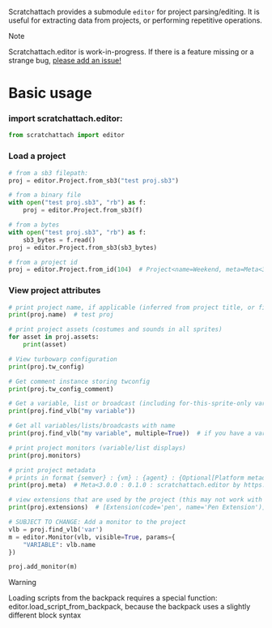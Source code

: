 Scratchattach provides a submodule `editor` for project parsing/editing. It is useful for extracting data from projects, or performing repetitive operations.

> [!NOTE]
> Scratchattach.editor is work-in-progress. If there is a feature missing or a strange bug, [please add an issue!](https://github.com/TimMcCool/scratchattach/issues)

# Basic usage

### import scratchattach.editor:
```py
from scratchattach import editor
```

### Load a project
```py
# from a sb3 filepath:
proj = editor.Project.from_sb3("test proj.sb3")

# from a binary file
with open("test proj.sb3", "rb") as f: 
    proj = editor.Project.from_sb3(f)

# from a bytes
with open("test proj.sb3", "rb") as f:
    sb3_bytes = f.read()
proj = editor.Project.from_sb3(sb3_bytes)

# from a project id
proj = editor.Project.from_id(104)  # Project<name=Weekend, meta=Meta<3.0.0 : 0.1.0 : scratchattach.editor by https://scratch.mit.edu/users/timmccool/>>
```

### View project attributes
```py
# print project name, if applicable (inferred from project title, or file name)
print(proj.name)  # test proj

# print project assets (costumes and sounds in all sprites)
for asset in proj.assets:
    print(asset)

# View turbowarp configuration
print(proj.tw_config)

# Get comment instance storing twconfig
print(proj.tw_config_comment)

# Get a variable, list or broadcast (including for-this-sprite-only vars)
print(proj.find_vlb("my variable"))

# Get all variables/lists/broadcasts with name
print(proj.find_vlb("my variable", multiple=True))  # if you have a variable and list called 'my variable' this will return a list including both

# print project monitors (variable/list displays)
print(proj.monitors)

# print project metadata
# prints in format {semver} : {vm} : {agent} : {Optional[Platform metadata (used by turbowarp)]}
print(proj.meta)  # Meta<3.0.0 : 0.1.0 : scratchattach.editor by https://scratch.mit.edu/users/timmccool/: PlatformMeta(name='TurboWarp', url='https://turbowarp.org/')>

# view extensions that are used by the project (this may not work with old scratch projects)
print(proj.extensions)  # [Extension(code='pen', name='Pen Extension')]

# SUBJECT TO CHANGE: Add a monitor to the project
vlb = proj.find_vlb('var')
m = editor.Monitor(vlb, visible=True, params={
    "VARIABLE": vlb.name
})

proj.add_monitor(m)
```

> [!WARNING]
> Loading scripts from the backpack requires a special function: editor.load_script_from_backpack, because the backpack uses a 
> slightly different block syntax 